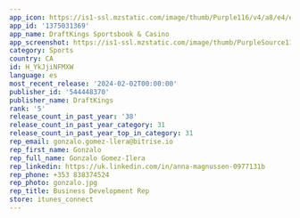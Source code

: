 ```yaml
---
app_icon: https://is1-ssl.mzstatic.com/image/thumb/Purple116/v4/a8/e4/e6/a8e4e691-abc2-c925-8ed8-312a167c2e0c/AppIcon-0-1x_U007emarketing-0-7-0-85-220.png/1024x1024bb.png
app_id: '1375031369'
app_name: DraftKings Sportsbook & Casino
app_screenshot: https://is1-ssl.mzstatic.com/image/thumb/PurpleSource116/v4/9f/62/ee/9f62eea4-cd5e-5da9-82d4-a6d45887dc27/5337d335-df1f-4abe-8b8d-6d5394b35229_OSB_NONE_ScreenshotTest_OCT_SEO_iOS6.5_01-1.png/1242x2688bb.png
category: Sports
country: CA
id: H_YkJjiNFMXW
language: es
most_recent_release: '2024-02-02T00:00:00'
publisher_id: '544448370'
publisher_name: DraftKings
rank: '5'
release_count_in_past_year: '38'
release_count_in_past_year_category: 31
release_count_in_past_year_top_in_category: 31
rep_email: gonzalo.gomez-llera@bitrise.io
rep_first_name: Gonzalo
rep_full_name: Gonzalo Gomez-Ilera
rep_linkedin: https://uk.linkedin.com/in/anna-magnussen-0977131b
rep_phone: +353 838374524
rep_photo: gonzalo.jpg
rep_title: Business Development Rep
store: itunes_connect
---
```


